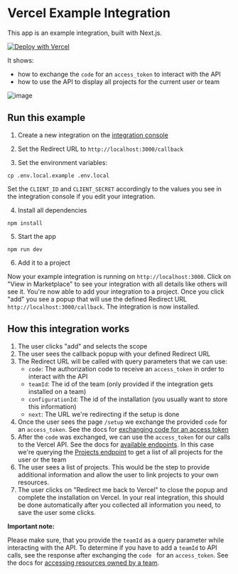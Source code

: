 # Vercel Example Integration

This app is an example integration, built with Next.js.

[![Deploy with Vercel](https://vercel.com/button)](https://vercel.com/new/clone?repository-url=https%3A%2F%2Fgithub.com%2FElakkuvanR%2Fvraves%2Ftree%2Fmaster&env=JSS_Editing_Secret,Sitecore_API_Host,Sitecore_API_Key,Graph_QA_Endpoint,Fetch_With&envDescription=Keys%20for%20Integration&project-name=xm-cloud-integration&repo-name=vraves&redirect-url=https%3A%2F%2Fcm.vraves.localhost%2Fsitecore&demo-title=XM-Vercel-Integration&demo-description=XM%20Cloud%20Vercel%20Integration&demo-url=https%3A%2F%2Frh.vraves.localhost&demo-image=https%3A%2F%2Fgetlogo.net%2Fwp-content%2Fuploads%2F2020%2F11%2Fvaltech-logo-vector.png)

It shows:

- how to exchange the `code` for an `access_token` to interact with the API
- how to use the API to display all projects for the current user or team


![image](https://user-images.githubusercontent.com/7249920/110459590-7389e500-80cd-11eb-9258-6d6d229c7a50.png)


## Run this example

1. Create a new integration on the [integration console](https://vercel.com/dashboard/integrations/console)

2. Set the Redirect URL to `http://localhost:3000/callback`

3. Set the environment variables:

```
cp .env.local.example .env.local
```

Set the `CLIENT_ID` and `CLIENT_SECRET` accordingly to the values you see in the integration console if you edit your integration.

4. Install all dependencies

```
npm install
```

5. Start the app

```
npm run dev
```

6. Add it to a project

Now your example integration is running on `http://localhost:3000`. Click on "View in Marketplace" to see your integration with all details like others will see it. You're now able to add your integration to a project. Once you click "add" you see a popup that will use the defined Redirect URL `http://localhost:3000/callback`. The integration is now installed.



## How this integration works

1. The user clicks "add" and selects the scope
2. The user sees the callback popup with your defined Redirect URL
3. The Redirect URL will be called with query parameters that we can use:
   - `code`: The authorization code to receive an `access_token` in order to interact with the API
   - `teamId`: The id of the team (only provided if the integration gets installed on a team)
   - `configurationId`: The id of the installation (you usually want to store this information)
   - `next`: The URL we're redirecting if the setup is done
4. Once the user sees the page `/setup` we exchange the provided `code` for an `access_token`. See the docs for [exchanging code for an access token](https://vercel.com/docs/integrations#using-the-vercel-api/getting-an-access-token/exchanging-the-code-for-an-access-token)
5. After the `code` was exchanged, we can use the `access_token` for our calls to the Vercel API. See the docs for [available endpoints](https://vercel.com/docs/api#endpoints). In this case we're querying the [Projects endpoint](https://vercel.com/docs/api#endpoints/projects/get-projects) to get a list of all projects for the user or the team
6. The user sees a list of projects. This would be the step to provide additional information and allow the user to link projects to your own resources.
7. The user clicks on "Redirect me back to Vercel" to close the popup and complete the installation on Vercel. In your real integration, this should be done automatically after you collected all information you need, to save the user some clicks.



**Important note:**

Please make sure, that you provide the `teamId` as a query parameter while interacting with the API. To determine if you have to add a `teamId` to API calls, see the response after exchanging the `code ` for an `access_token`. See the docs for [accessing resources owned by a team](https://vercel.com/docs/api#api-basics/authentication/accessing-resources-owned-by-a-team).
